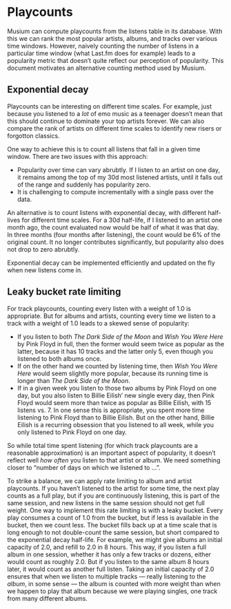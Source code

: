 # Playcounts

Musium can compute playcounts from the listens table in its database. With this
we can rank the most popular artists, albums, and tracks over various time
windows. However, naively counting the number of listens in a particular time
window (what Last.fm does for example) leads to a popularity metric that doesn’t
quite reflect our perception of popularity. This document motivates an
alternative counting method used by Musium.

## Exponential decay

Playcounts can be interesting on different time scales. For example, just
because you listened to a _lot_ of emo music as a teenager doesn’t mean that
this should continue to dominate your top artists forever. We can also compare
the rank of artists on different time scales to identify new risers or forgotton
classics.

One way to achieve this is to count all listens that fall in a given time
window. There are two issues with this approach:

 * Popularity over time can vary abrubtly. If I listen to an artist on one day,
   it remains among the top of my 30d most listened artists, until it falls out
   of the range and suddenly has popularity zero.
 * It is challenging to compute incrementally with a single pass over the data.

An alternative is to count listens with exponential decay, with different
half-lives for different time scales. For a 30d half-life, if I listened to an
artist one month ago, the count evaluated now would be half of what it was that
day. In three months (four months after listening), the count would be 6% of the
original count. It no longer contributes significantly, but popularity also does
not drop to zero abrubtly.

Exponential decay can be implemented efficiently and updated on the fly
when new listens come in.

## Leaky bucket rate limiting

For track playcounts, counting every listen with a weight of 1.0 is appropriate.
But for albums and artists, counting every time we listen to a track with a
weight of 1.0 leads to a skewed sense of popularity:

 * If you listen to both _The Dark Side of the Moon_ and _Wish You Were Here_
   by Pink Floyd in full, then the former would seem twice as popular as the
   latter, because it has 10 tracks and the latter only 5, even though you
   listened to both albums once.
 * If on the other hand we counted by listening time, then _Wish You Were Here_
   would seem slightly more popular, because its running time is longer than
   _The Dark Side of the Moon_.
 * If in a given week you listen to those two albums by Pink Floyd on one day,
   but you also listen to Billie Eilish’ new single every day, then Pink Floyd
   would seem more than twice as popular as Billie Eilish, with 15 listens vs. 7.
   In one sense this is appropriate, you spent more time listening to Pink Floyd
   than to Billie Eilish. But on the other hand, Billie Eilish is a recurring
   obsession that you listened to all week, while you only listened to Pink
   Floyd on one day.

So while total time spent listening (for which track playcounts are a reasonable
approximation) is an important aspect of popularity, it doesn’t reflect well
_how often_ you listen to that artist or album. We need something closer to
“number of days on which we listened to …”.

To strike a balance, we can apply rate limiting to album and artist playcounts.
If you haven’t listened to the artist for some time, the next play counts as a
full play, but if you are continuously listening, this is part of the same
session, and new listens in the same session should not get full weight. One way
to implement this rate limiting is with a leaky bucket. Every play consumes a
count of 1.0 from the bucket, but if less is available in the bucket, then we
count less. The bucket fills back up at a time scale that is long enough to not
double-count the same session, but short compared to the exponential decay
half-life. For example, we might give albums an initial capacity of 2.0, and
refill to 2.0 in 8 hours. This way, if you listen a full album in one session,
whether it has only a few tracks or dozens, either would count as roughly 2.0.
But if you listen to the same album 8 hours later, it would count as another
full listen. Taking an initial capacity of 2.0 ensures that when we listen to
multiple tracks — really listening to the _album_, in some sense — the album is
counted with more weight than when we happen to play that album because we were
playing singles, one track from many different albums.
